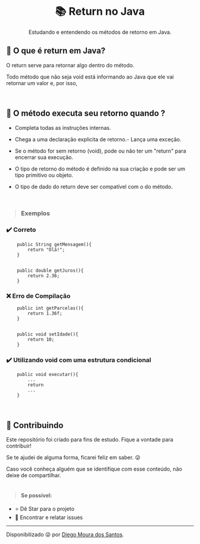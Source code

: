 <h1 align="center"> 📚 Return no Java </h1>

<p align="center"> Estudando e entendendo os métodos de retorno em Java. </p>

<h2> 🤔 O que é return em Java? </h2>

<p>
O return serve para retornar algo dentro do método.

Todo método que não seja void está informando ao Java que ele vai retornar um valor e, por isso, 
</p></br>


<h2> 🤔 O método executa seu retorno quando ?</h2>

<p>

- Completa todas as instruções internas.

- Chega a uma declaração explicita de retorno.- Lança uma exceção.

- Se o método for sem retorno (void), pode ou não ter um "return" para encerrar sua execução. 

- O tipo de retorno do método é definido na sua criação e pode ser um tipo primitivo ou objeto. 

- O tipo de dado do return deve ser compatível com o do método.</p></br>

><h3> Exemplos</h3>

### ✔️ Correto

```shell
    public String getMensagem(){
        return "Olá!";
    }
    

    public double getJuros(){
        return 2.36;
    }
```

### ❌ Erro de Compilação

```shell
    public int getParcelas(){
        return 1.36f;
    }
    

    public void setIdade(){
        return 10;
    }
```

### ✔️ Utilizando void com uma estrutura condicional

```shell
    public void executar(){
        ...
        return
        ...
    }
```
</br>

<h2> 🤝 Contribuindo </h2>

<p>
Este repositório foi criado para fins de estudo. Fique a vontade para contribuir!
    
Se te ajudei de alguma forma, ficarei feliz em saber. 😜
    
Caso você conheça alguém que se identifique com esse conteúdo, não deixe de compartilhar.
</br></br>


> <h4>Se possível:</h4>
- ⭐️ Dê Star para o projeto
- 🐛 Encontrar e relatar issues
</p>


------------
Disponibilizado 😜 por [Diego Moura dos Santos](https://www.linkedin.com/in/diegomouradossantos/).

